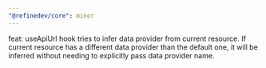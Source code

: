 ```yaml
---
"@refinedev/core": minor
---
```


feat: useApiUrl hook tries to infer data provider from current resource. If current resource has a different data provider than the default one, it will be inferred without needing to explicitly pass data provider name.
